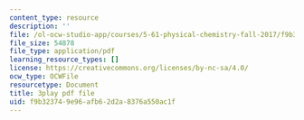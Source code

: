 ```yaml
---
content_type: resource
description: ''
file: /ol-ocw-studio-app/courses/5-61-physical-chemistry-fall-2017/f9b323749e96afb62d2a8376a550ac1f_gkRRlmes_jE.pdf
file_size: 54878
file_type: application/pdf
learning_resource_types: []
license: https://creativecommons.org/licenses/by-nc-sa/4.0/
ocw_type: OCWFile
resourcetype: Document
title: 3play pdf file
uid: f9b32374-9e96-afb6-2d2a-8376a550ac1f
---
```

